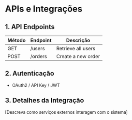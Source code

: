# APIs e Integrações

## 1. API Endpoints
| Método | Endpoint | Descrição          |
| ------ | -------- | ------------------ |
| GET    | /users   | Retrieve all users |
| POST   | /orders  | Create a new order |

## 2. Autenticação
- OAuth2 / API Key / JWT

## 3. Detalhes da Integração
[Descreva como serviços externos interagem com o sistema]
